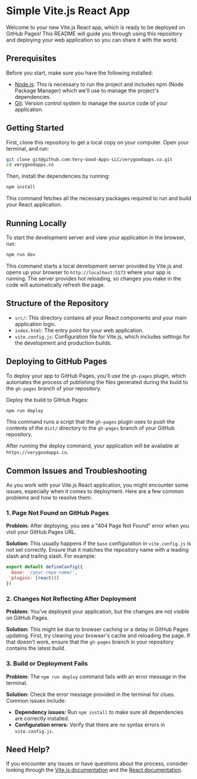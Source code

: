 # Simple Vite.js React App

Welcome to your new Vite.js React app, which is ready to be deployed on GitHub Pages! This README will guide you through using this repository and deploying your web application so you can share it with the world.

## Prerequisites

Before you start, make sure you have the following installed:
- [Node.js](https://nodejs.org/): This is necessary to run the project and includes npm (Node Package Manager) which we'll use to manage the project's dependencies.
- [Git](https://git-scm.com/): Version control system to manage the source code of your application.

## Getting Started

First, clone this repository to get a local copy on your computer. Open your terminal, and run:

```bash
git clone git@github.com:Very-Good-Apps-LLC/verygoodapps.co.git
cd verygoodapps.co
```

Then, install the dependencies by running:

```bash
npm install
```

This command fetches all the necessary packages required to run and build your React application.

## Running Locally

To start the development server and view your application in the browser, run:

```bash
npm run dev
```

This command starts a local development server provided by Vite.js and opens up your browser to `http://localhost:5173` where your app is running. The server provides hot reloading, so changes you make in the code will automatically refresh the page.

## Structure of the Repository

- `src/`: This directory contains all your React components and your main application logic.
- `index.html`: The entry point for your web application.
- `vite.config.js`: Configuration file for Vite.js, which includes settings for the development and production builds.

## Deploying to GitHub Pages

To deploy your app to GitHub Pages, you'll use the `gh-pages` plugin, which automates the process of publishing the files generated during the build to the `gh-pages` branch of your repository.

Deploy the build to GitHub Pages:

   ```bash
   npm run deploy
   ```

   This command runs a script that the `gh-pages` plugin uses to push the contents of the `dist/` directory to the `gh-pages` branch of your GitHub repository.

After running the deploy command, your application will be available at `https://verygoodapps.co`.

## Common Issues and Troubleshooting

As you work with your Vite.js React application, you might encounter some issues, especially when it comes to deployment. Here are a few common problems and how to resolve them:

### 1. **Page Not Found on GitHub Pages**

**Problem:** After deploying, you see a "404 Page Not Found" error when you visit your GitHub Pages URL.

**Solution:** This usually happens if the `base` configuration in `vite.config.js` is not set correctly. Ensure that it matches the repository name with a leading slash and trailing slash. For example:

```javascript
export default defineConfig({
  base: '/your-repo-name/',
  plugins: [react()]
})
```

### 2. **Changes Not Reflecting After Deployment**

**Problem:** You've deployed your application, but the changes are not visible on GitHub Pages.

**Solution:** This might be due to browser caching or a delay in GitHub Pages updating. First, try clearing your browser's cache and reloading the page. If that doesn’t work, ensure that the `gh-pages` branch in your repository contains the latest build.

### 3. **Build or Deployment Fails**

**Problem:** The `npm run deploy` command fails with an error message in the terminal.

**Solution:** Check the error message provided in the terminal for clues. Common issues include:

- **Dependency issues:** Run `npm install` to make sure all dependencies are correctly installed.
- **Configuration errors:** Verify that there are no syntax errors in `vite.config.js`.

## Need Help?

If you encounter any issues or have questions about the process, consider looking through the [Vite.js documentation](https://vitejs.dev/guide/) and the [React documentation](https://reactjs.org/docs/getting-started.html).